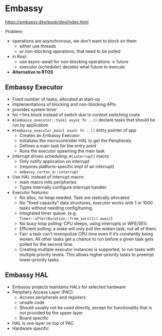 # Embassy

<https://embassy.dev/book/dev/index.html>


Problem:

- operations are asynchronous, we don't want to block on them
    - either use threads
    - or non-blocking operations, that need to be polled
- in Rust: 
    - use async-await for non-blocking operations -> future
    - executor (scheduler) decides what future to execute
- **Alternative to RTOS**

## Embassy Executor

- Fixed number of tasks, allocated at start-up
- implementations of blocking and non-blocking APIs
- provides system timer
- for <1ms block instead of switch due to context switching costs
- `#[embassy_executor::task] async fn ..()` declare tasks that should be run by application
- `#[embassy_executor_main] async fn ..()` entry pointer of app
    - Creates an Embassy Executor
    - Initializes the microcontroller HAL to get the Peripherals
    - Defines a main task for the entry point
    - Runs the executor spawning the main task
- Interrupt driven scheduling: `#[interrupt]` macro  
    - Only notify application on interrupt
    - (requires platform-specific impl of an interrupt)
    - `embassy_cortex_m::interrupt`
- Use HAL instead of interrupt macro:
    - main macro inits peripheries
    - Types internally configure interrupt handler
- Executor features:
    - No alloc, no heap needed. Task are statically allocated.
    - No "fixed capacity" data structures, executor works with 1 or 1000 tasks without needing config/tuning.
    - Integrated timer queue: (e.g. `Timer::after(Duration::from_secs(1)).await`)
    - No busy-loop polling: CPU sleeps, using interrupts or WFE/SEV.
    - Efficient polling: a wake will only poll the woken task, not all of them.
    - Fair: a task can’t monopolize CPU time even if it’s constantly being woken. All other tasks get a chance to run before a given task gets polled for the second time.
    - Creating multiple executor instances is supported, to run tasks with multiple priority levels. This allows higher-priority tasks to preempt lower-priority tasks.

## Embassy HAL

- Embassy projects maintains HALs for selected hardware
- Periphery Access Layer (PAC)
    - Access peripherals and registers
    - unsafe code
    - Should usually not be used directly, except for functionality that is not provided by the upper layer
    - Board specific
- HAL is one layer on top of PAC
- Hardware specific

